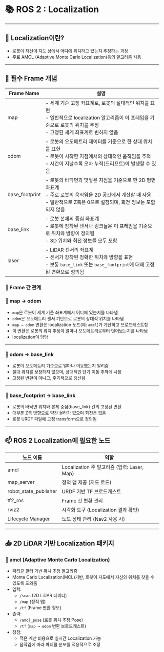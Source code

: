 
# 📚 ROS 2 : Localization 

---

## 📣 Localization이란?

- 로봇이 자신이 지도 상에서 어디에 위치하고 있는지 추정하는 과정  
- 주로 AMCL (Adaptive Monte Carlo Localization)등의 알고리즘 사용

---

## 🔎 필수 Frame 개념

| Frame Name         | 설명 |
|--------------------|------|
| map            | - 세계 기준 고정 좌표계로, 로봇의 절대적인 위치를 표현<br> - 일반적으로 localization 알고리즘이 이 프레임을 기준으로 로봇의 위치를 추정<br> - 고정된 세계 좌표계로 변하지 않음|
| odom           | - 로봇의 오도메트리 데이터를 기준으로 한 상대 위치를 표현<br> - 로봇이 시작한 지점에서의 상대적인 움직임을 추적<br> - 시간이 지날수록 오차 누적(드리프트)이 발생할 수 있음|
| base_footprint | - 로봇의 바닥면과 맞닿은 지점을 기준으로 한 2D 평면 좌표계<br> - 주로 로봇의 움직임을 2D 공간에서 계산할 때 사용<br> - 일반적으로 Z축은 0으로 설정되며, 회전 정보는 포함되지 않음|
| base_link      | - 로봇 본체의 중심 좌표계<br> - 로봇에 장착된 센서나 링크들은 이 프레임을 기준으로 위치와 방향이 정의됨<br> - 3D 위치와 회전 정보를 모두 포함 |
| laser          | - LiDAR 센서의 좌표계<br> - 센서가 장착된 정확한 위치와 방향을 표현<br> - 보통 `base_link` 또는 `base_footprint`에 대해 고정된 변환으로 정의됨 |

### 📌 Frame 간 관계

### 🔹 map → odom
- `map`은 로봇이 세계 기준 좌표계에서 어디에 있는지를 나타냄
- `odom`은 오도메트리 센서 기반으로 로봇의 상대적 위치를 나타냄
- `map → odom` 변환은 localization 노드(예: `amcl`)가 계산하고 브로드캐스트함
- 이 변환은 로봇의 위치 추정이 얼마나 오도메트리로부터 벗어났는지를 나타냄
- localization이 담당

---
### 🔹 odom → base_link

- 로봇이 오도메트리 기준으로 얼마나 이동했는지 알려줌
- 절대 위치를 보장하지 않으며, 상대적인 단기 이동 추적에 사용
- 고정된 변환이 아니고, 주기적으로 갱신됨

---

### 🔹 base_footprint → base_link

- 로봇의 바닥면 위치와 본체 중심(base_link) 간의 고정된 변환
- 대부분 Z축 방향으로 약간 올라가 있으며 회전은 없음
- 로봇 URDF 파일에 고정 transform으로 정의됨


---

## 📫 ROS 2 Localization에 필요한 노드

| 노드 이름         | 역할 |
|-------------------|------|
| amcl         | Localization 주 알고리즘 (입력: Laser, Map) |
| map_server   | 정적 맵 제공 (지도 로드) |
| robot_state_publisher | URDF 기반 TF 브로드캐스트 |
| tf2_ros      | Frame 간 변환 관리 |
| rviz2        | 시각화 도구 (Localization 결과 확인) |
| Lifecycle Manager | 노드 상태 관리 (Nav2 사용 시) |

---

## 📥 2D LiDAR 기반 Localization 패키지

### 📌 amcl (Adaptive Monte Carlo Localization)

- 파티클 필터 기반 위치 추정 알고리즘
- Monte Carlo Localization(MCL)기반, 로봇이 지도에서 자신의 위치를 찾을 수 있도록 도와줌
- 입력:
  - `/scan` (2D LiDAR 데이터)
  - `/map` (정적 맵)
  - `/tf` (Frame 변환 정보)
- 출력:
  - `/amcl_pose` (로봇 위치 추정 Pose)
  - `/tf` (`map → odom` 변환 브로드캐스트)
- 장점:
  - 적은 계산 비용으로 실시간 Localization 가능
  - 움직임에 따라 파티클 분포를 적응적으로 조정


